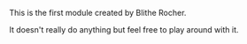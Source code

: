 This is the first module created by Blithe Rocher.

It doesn't really do anything but feel free to play around with it.
